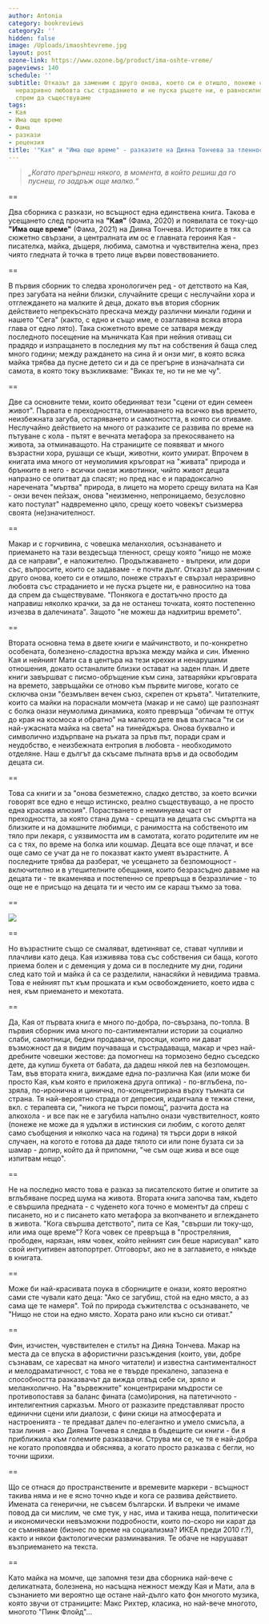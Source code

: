 ```yaml
---
author: Antonia
category: bookreviews
category2: ''
hidden: false
image: /Uploads/imaoshtevreme.jpg
layout: post
ozone-link: https://www.ozone.bg/product/ima-oshte-vreme/
pageviews: 140
schedule: ''
subtitle: Отказът да заменим с друго онова, което си е отишло, понеже страхът е свързал
  неразривно любовта със страданието и не пуска ръцете ни, е равносилно на това да
  спрем да съществуваме
tags:
- Кая
- Има още време
- Фама
- разкази
- рецензия
title: '"Кая" и "Има още време" - разказите на Дияна Тончева за тленността и майчинството '
---
```


> *„Когато прегърнеш някого, в момента, в който решиш да го пуснеш, го задръж още малко.“*

\==

Два сборника с разкази, но всъщност една единствена книга. Такова е усещането след прочита на **"Кая"** (Фама, 2020) и появилата се току-що **"Има още време"** (Фама, 2021) на Дияна Тончева. Историите в тях са сюжетно свързани, а централната им ос е главната героиня Кая - писателка, майка, дъщеря, любима, самотна и чувствителна жена, през чиято гледната й точка в трето лице върви повествованието. 

\==

В първия сборник то следва хронологичен ред - от детството на Кая, през загубата на нейни близки, случайните срещи с неслучайни хора и отглеждането на малките й деца, докато във втория сборник действието непрекъснато прескача между различни минали години и нашето "Сега" (както, с едно и също име, е озаглавена всяка втора глава от едно лято). Така сюжетното време се затваря между последното посещение на мъничката Кая при нейния отиващ си прадядо и изпращането в последния му път на собствения й баща след много години; между раждането на сина й и онзи миг, в която всяка майка трябва да пусне детето си и да се прегърне в изначалната си самота, в която току възкликваме: "Виках те, но ти не ме чу".

\==

Две са основните теми, които обединяват тези "сцени от един семеен живот". Първата е преходността, отминаването на всичко във времето, неизбежната загуба, остаряването и самотността, в която си отиваме. Неслучайно действието на много от разказите се развива по време на пътуване с кола - пътят е вечната метафора за прекосяването на живота, за отминаващото. На страниците се появяват и много възрастни хора, рушащи се къщи, животни, които умират. Впрочем в книгата има много от неумолимия кръговрат на "живата" природа и брънките в него - всички онези животинки, чийто живот децата напразно се опитват да спасят; но пред нас е и парадоксално наречената "мъртва" природа, в лицето на морето срещу вилата на Кая - онзи вечен пейзаж, онова "неизменно, непроницаемо, безусловно като постулат" надвременно цяло, срещу което човекът съизмерва своята (не)значителност. 

\==

Макар и с горчивина, с човешка меланхолия, осъзнаването и приемането на тази вездесъща тленност, срещу която "нищо не може да се направи", е наложително. Продължаването - въпреки, или дори *със*, въпросите, които се задаваме - е почти дълг. Отказът да заменим с друго онова, което си е отишло, понеже страхът е свързал неразривно любовта със страданието и не пуска ръцете ни, е равносилно на това да спрем да съществуваме. "Понякога е достатъчно просто да направиш няколко крачки, за да не останеш точката, която постепенно изчезва в далечината". Защото "не можеш да надхитриш времето".

\==

Втората основна тема в двете книги е майчинството, и по-конкретно особената, болезнено-сладостна връзка между майка и син. Именно Кая и нейният Мати са в центъра на тези крехки и ненарушими отношения, докато останалите близки остават на заден план. И двете книги завършват с писмо-обръщение към сина, затваряйки кръговрата на времето, завръщайки се отново към първите мигове, когато се сключва онзи "безмълвен вечен съюз, скрепен от кръвта". Читателките, които са майки на пораснали момчета (макар и не само) ще разпознаят с болка онази неумолима динамика, която превръща "обичам те оттук до края на космоса и обратно" на малкото дете във възгласа "ти си най-ужасната майка на света" на тинейджъра. Онова буквално и символично издърпване на ръката за пръв път, поради срам и неудобство, е неизбежната ентропия в любовта - необходимото отделяне. Наш е дългът да скъсаме пъпната връв и да освободим децата си. 

\==

Това са книги и за "онова безметежно, сладко детство, за което всички говорят все едно е нещо истинско, реално съществуващо, а не просто една красива илюзия". Порастването е неминуема част от преходността, за която стана дума - срещата на децата със смъртта на близките и на домашните любимци, с ранимостта на собственото им тяло при лекаря, с уязвимостта им в самотата, когато родителите им не са с тях, по време на болка или кошмар. Децата все още плачат, и все още само се учат да не го показват както умеят възрастните. А последните трябва да разберат, че усещането за безпомощност - включително и в утешителните обещания, които безразсъдно даваме на децата ти - те вкаменява и постепенно се превръща в безразличие - то още не е присъщо на децата ти и често им се караш тъкмо за това. 

\==

![](/Uploads/kaia.jpg)

\==

Но възрастните също се смаляват, вдетиняват се, стават чупливи и плачливи като деца. Кая изживява това със собствения си баща, когото приема болен и с деменция у дома си в последните му дни, години след като той и майка й са се разделили, нанасяйки й невидима травма. Това е нейният път към прошката и към освобождението, което идва с нея, към приемането и мекотата. 

\==

Да, Кая от първата книга е много по-добра, по-свързана, по-топла. В първия сборник има много по-сантиментални истории за социално слаби, самотници, бедни продавачи, просяци, които ни дават възможност да я видим поучаваща и състрадаваща, макар и чрез най-дребните човешки жестове: да помогнеш на тормозено бедно съседско дете, да купиш букета от бабата, да дадеш някой лев на безпомощен. Там, във втората книга, виждаме една по-различна Кая (или може би просто Кая, към която е приложена друга оптика) - по-вглъбена, по-зряла, по-иронична и цинична, по-концентрирана върху тъмната си страна. Тя най-вероятно страда от депресия, издигнала е тежки стени, вкл. с терапевта си, "никога не търси помощ", разчита доста на алкохола - и все пак не е загубила напълно онази чувствителност, която (понеже не може да я удължи в истинския си любим, с когото делят само съобщения и няколко часа на година) тя търси дори в някой случаен, на когото е готова да даде тялото си или поне бузата си за шамар - допир, който да й припомни, "че съм още жива и все още изпитвам нещо". 

\==

Не на последно място това е разказ за писателското битие и опитите за вглъбяване посред шума на живота. Втората книга започва там, където е свършила предната - с чуденето кога точно е моментът да спреш с писането, но и с писането като метафора за вкопчването и вглеждането в живота. "Кога свършва детството", пита се Кая, "свърши ли току-що, или има още време"? Кога човек се превръща в "простреляния, прободен, нарязан, ням човек, който нейният син беше нарисувал" като свой интуитивен автопортрет. Отговорът, ако не в заглавието, е някъде в книгата. 

\==

Може би най-красивата поука в сборниците е онази, която вероятно сами сте чували като деца: "Ако се загубиш, стой на едно място, а аз сама ще те намеря". Той по природа съжителства с осъзнаването, че "Нищо не стои на едно място. Хората рано или късно си отиват." 

\==

Фин, изчистен, чувствителен е стилът на Дияна Тончева. Макар на места да се впуска в афористични разсъждения (които, уви, добре съзнавам, се харесват на много читатели) и известна сантименталност и мелодраматичност, с това не е твърде прекалено, запазена е способността разказвачът да вижда отвъд себе си, зряло и меланхолично. На "вървежните" концентрирани мъдрости се противопоставя за баланс фината (само)ирония, на патетичното - интелигентния сарказъм. Много от разказите представляват просто единични сцени или диалози, с фини скици на атмосферата и настроенията - те предават далеч по-елегантно и умело смисъла, а тази линия - ако Дияна Тончева я следва в бъдещите си книги - би я приближила към големите разказвачи. Струва ми се, че тя е най-добра не когато проповядва и обяснява, а когато просто разказва с бегли, но точни щрихи. 

\==

Що се отнася до пространствените и времевите маркери - всъщност такива няма и не е ясно точно къде и кога се развива действието. Имената са генерични, не съвсем български. И въпреки че имаме повод да си мислим, че сме тук, у нас, има и такива неща, политически и икономически невъзможни подробности, които по-скоро ни карат да се съмняваме (бизнес по време на социализма? ИКЕА преди 2010 г.?), както и някои фактологически разминавания. Те обаче не нарушават възприемането на текста. 

\==

Като майка на момче, ще запомня тези два сборника най-вече с деликатната, болезнена, но насъщна нежност между Кая и Мати, ала в съзнанието ми вероятно ще остане най-дълго като фон многото музика, която звучи от страниците: Макс Рихтер, класика, но най-вече многото, многото "Пинк Флойд"...